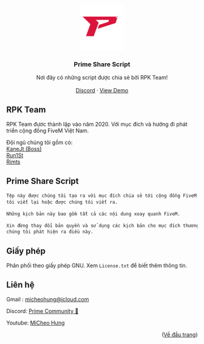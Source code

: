 <div align="center">
  <a href="https://github.com/HungMiCheo/Prime-Share-Script">
    <img src="logo.png" alt="Logo" width="120" height="120">
  </a>

  <h3 align="center">Prime Share Script</h3>

  <p align="center">
    Nơi đây có những script được chia sẻ bởi RPK Team!
    <br />
    <br />
    <a href="https://discord.com/invite/xnqbxkW7wH">Discord</a>
    ·
    <a href="https://www.youtube.com/playlist?list=PLBz0qtSMFhTXJQsp47CFGWvv7h3tgBD-8">View Demo</a>
  </p>
</div>

## RPK Team

RPK Team đươc thành lập vào năm 2020.
Với mục đích và hướng đi phát triển cộng đồng FiveM Việt Nam.

Đội ngũ chúng tôi gồm có:
<br />
<a href="https://github.com/kjtralf">KaneJt (Boss)</a>
<br />
<a href="https://github.com/HungMiCheo">Run1St</a>
<br />
<a href="https://github.com/hktts474941">Rimts</a>

## Prime Share Script

```sh
Tệp này được chúng tôi tạo ra với mục đích chia sẻ tới cộng đồng FiveM Việt Nam những kịch bản được chúng 
tôi viết lại hoặc được chúng tôi viết ra.
```
```sh
Những kịch bản này bao gồm tất cả các nội dung xoay quanh FiveM.
```
```sh
Xin đừng thay đổi bản quyền và sử dụng các kịch bản cho mục đích thương mại vì bạn sẽ bị cấm vĩnh viễn nếu
chúng tôi phát hiện ra điều này.
```

## Giấy phép

Phân phối theo giấy phép GNU. Xem `License.txt` để biết thêm thông tin.

## Liên hệ

Gmail  : micheohung@icloud.com

Discord: [Prime Community 💠](https://discord.com/invite/xnqbxkW7wH)

Youtube: [MiCheo Hưng](https://www.youtube.com/channel/UCTWcVDAN74G50tkF1v9Gl9A)

<p align="right">(<a href="#top">Về đầu trang</a>)</p>
